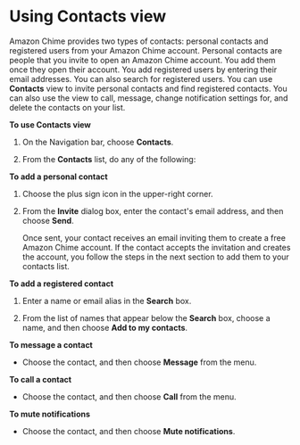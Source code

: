 # Using Contacts view<a name="mobile-contacts"></a>

Amazon Chime provides two types of contacts: personal contacts and registered users from your Amazon Chime account\. Personal contacts are people that you invite to open an Amazon Chime account\. You add them once they open their account\. You add registered users by entering their email addresses\. You can also search for registered users\. You can use **Contacts** view to invite personal contacts and find registered contacts\. You can also use the view to call, message, change notification settings for, and delete the contacts on your list\.

**To use Contacts view**

1. On the Navigation bar, choose **Contacts**\.

1. From the **Contacts** list, do any of the following:

**To add a personal contact**

   1. Choose the plus sign icon in the upper\-right corner\.

   1. From the **Invite** dialog box, enter the contact's email address, and then choose **Send**\.

      Once sent, your contact receives an email inviting them to create a free Amazon Chime account\. If the contact accepts the invitation and creates the account, you follow the steps in the next section to add them to your contacts list\.

**To add a registered contact**

   1. Enter a name or email alias in the **Search** box\.

   1. From the list of names that appear below the **Search** box, choose a name, and then choose **Add to my contacts**\. 

**To message a contact**
   + Choose the contact, and then choose **Message** from the menu\.

**To call a contact**
   + Choose the contact, and then choose **Call** from the menu\.

**To mute notifications**
   + Choose the contact, and then choose **Mute notifications**\.